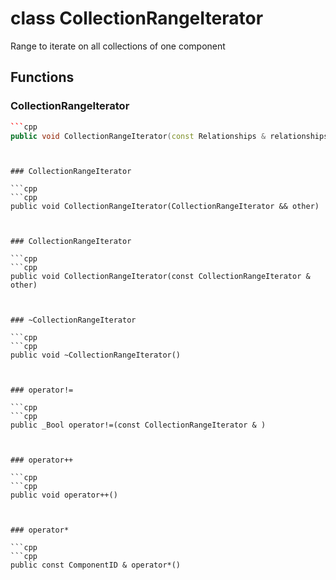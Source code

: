 # class CollectionRangeIterator


 Range to iterate on all collections of one component



## Functions

### CollectionRangeIterator

```cpp
```cpp
public void CollectionRangeIterator(const Relationships & relationships, const uuid & component_id)
```
```


### CollectionRangeIterator

```cpp
```cpp
public void CollectionRangeIterator(CollectionRangeIterator && other)
```
```


### CollectionRangeIterator

```cpp
```cpp
public void CollectionRangeIterator(const CollectionRangeIterator & other)
```
```


### ~CollectionRangeIterator

```cpp
```cpp
public void ~CollectionRangeIterator()
```
```


### operator!=

```cpp
```cpp
public _Bool operator!=(const CollectionRangeIterator & )
```
```


### operator++

```cpp
```cpp
public void operator++()
```
```


### operator*

```cpp
```cpp
public const ComponentID & operator*()
```
```




